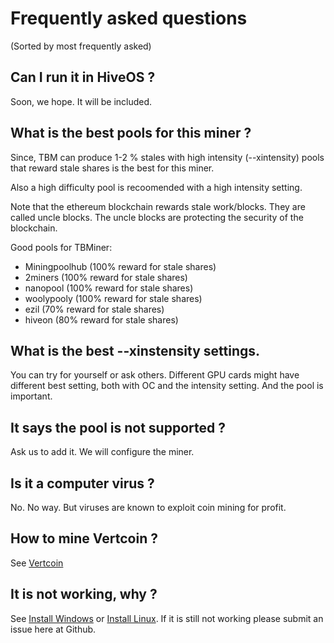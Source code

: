 # Frequently asked questions

(Sorted by most frequently asked)

## Can I run it in HiveOS ?

Soon, we hope. It will be included.

## What is the best pools for this miner ?

Since, TBM can produce 1-2 % stales with high intensity (--xintensity) pools that reward stale shares is the best for this miner.

Also a high difficulty pool is recoomended with a high intensity setting.

Note that the ethereum blockchain rewards stale work/blocks. They are called uncle blocks. The uncle blocks are protecting the security of the blockchain.

Good pools for TBMiner:
+ Miningpoolhub (100% reward for stale shares)
+ 2miners (100% reward for stale shares)
+ nanopool (100% reward for stale shares)
+ woolypooly (100% reward for stale shares)
+ ezil (70% reward for stale shares)
+ hiveon (80% reward for stale shares)

## What is the best --xinstensity settings.

You can try for yourself or ask others.
Different GPU cards might have different best setting,
both with OC and the intensity setting. And the pool is important.

## It says the pool is not supported ?

Ask us to add it. We will configure the miner. 

## Is it a computer virus ?

No. No way. But viruses are known to exploit coin mining for profit.

## How to mine Vertcoin ?

See [Vertcoin](https://github.com/sp-hash/TeamBlackMiner/blob/main/VERTCOIN.md)

## It is not working, why ?

See [Install Windows](https://github.com/sp-hash/TeamBlackMiner/blob/main/INSTALL_WINDOWS.md) or [Install Linux](https://github.com/sp-hash/TeamBlackMiner/blob/main/INSTALL_LINUX.md).
If it is still not working please submit an issue here at Github.
